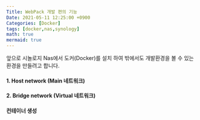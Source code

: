 ```yaml
---
Title: WebPack 개발 편의 기능
Date: 2021-05-11 12:25:00 +0900
Categories: [Docker]
tags: [docker,nas,synology]
math: true
mermaid: true
---
```


앞으로 시놀로지 Nas에서 도커(Docker)를 설치 하여 밖에서도 개발환경을 볼 수 있는 환경을 만들려고 합니다.



#### 1. Host network (Main 네트워크)

#### 2. Bridge network (Virtual 네트워크)



#### 컨테이너 생성